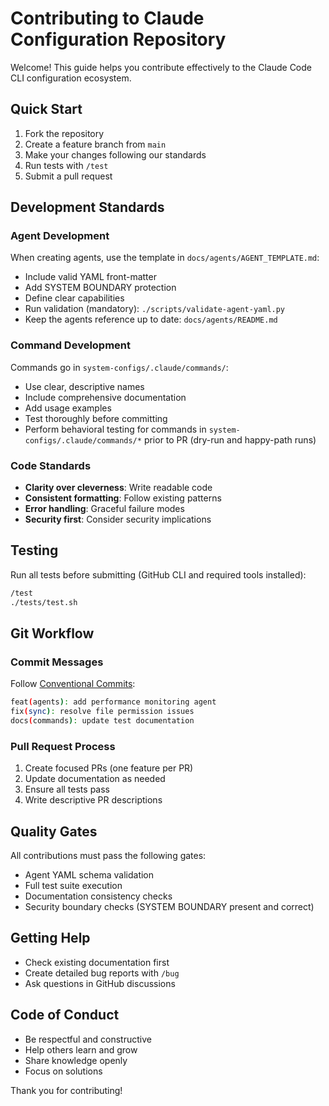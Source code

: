 # Contributing to Claude Configuration Repository

Welcome! This guide helps you contribute effectively to the Claude Code CLI configuration ecosystem.

## Quick Start

1. Fork the repository
2. Create a feature branch from `main`
3. Make your changes following our standards
4. Run tests with `/test`
5. Submit a pull request

## Development Standards

### Agent Development

When creating agents, use the template in `docs/agents/AGENT_TEMPLATE.md`:

- Include valid YAML front-matter
- Add SYSTEM BOUNDARY protection
- Define clear capabilities
- Run validation (mandatory): `./scripts/validate-agent-yaml.py`
- Keep the agents reference up to date: `docs/agents/README.md`

### Command Development

Commands go in `system-configs/.claude/commands/`:

- Use clear, descriptive names
- Include comprehensive documentation
- Add usage examples
- Test thoroughly before committing
- Perform behavioral testing for commands in `system-configs/.claude/commands/*` prior to PR (dry-run and happy-path runs)

### Code Standards

- **Clarity over cleverness**: Write readable code
- **Consistent formatting**: Follow existing patterns
- **Error handling**: Graceful failure modes
- **Security first**: Consider security implications

## Testing

Run all tests before submitting (GitHub CLI and required tools installed):

```bash
/test
./tests/test.sh
```

## Git Workflow

### Commit Messages

Follow [Conventional Commits](https://www.conventionalcommits.org/):

```bash
feat(agents): add performance monitoring agent
fix(sync): resolve file permission issues
docs(commands): update test documentation
```

### Pull Request Process

1. Create focused PRs (one feature per PR)
2. Update documentation as needed
3. Ensure all tests pass
4. Write descriptive PR descriptions

## Quality Gates

All contributions must pass the following gates:

- Agent YAML schema validation
- Full test suite execution
- Documentation consistency checks
- Security boundary checks (SYSTEM BOUNDARY present and correct)

## Getting Help

- Check existing documentation first
- Create detailed bug reports with `/bug`
- Ask questions in GitHub discussions

## Code of Conduct

- Be respectful and constructive
- Help others learn and grow
- Share knowledge openly
- Focus on solutions

Thank you for contributing!
